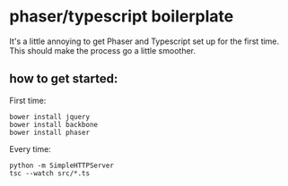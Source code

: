 # phaser/typescript boilerplate

It's a little annoying to get Phaser and Typescript set up for the first time. This should make the process go a little smoother.

## how to get started:

First time:

    bower install jquery
    bower install backbone
    bower install phaser

Every time:

    python -m SimpleHTTPServer
    tsc --watch src/*.ts